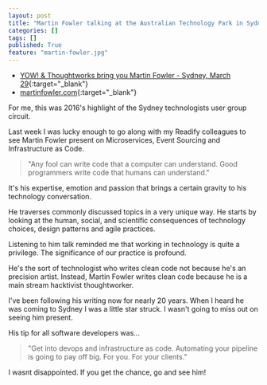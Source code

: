 ```yaml
---
layout: post
title: "Martin Fowler talking at the Australian Technology Park in Sydney."
categories: []
tags: []
published: True
feature: "martin-fowler.jpg"
---
```

- [YOW! & Thoughtworks bring you Martin Fowler - Sydney, March 29](http://www.eventbrite.com.au/e/yow-thoughtworks-bring-you-martin-fowler-sydney-march-29-tickets-22103248411){:target="_blank"}
- [martinfowler.com](http://www.martinfowler.com/){:target="_blank"}

For me, this was 2016's highlight of the Sydney technologists user group circuit.

Last week I was lucky enough to go along with my Readify colleagues to see Martin Fowler present on Microservices, Event Sourcing and Infrastructure as Code.

> "Any fool can write code that a computer can understand. Good programmers write code that humans can understand."

It's his expertise, emotion and passion that brings a certain gravity to his technology conversation. 

He traverses commonly discussed topics in a very unique way. He starts by looking at the human, social, and scientific consequences of technology choices, design patterns and agile practices. 

Listening to him talk reminded me that working in technology is quite a privilege. The significance of our practice is profound.

He's the sort of technologist who writes clean code not because he's an precision artist. Instead, Martin Fowler writes clean code because he is a main stream hacktivist thoughtworker.

I've been following his writing now for nearly 20 years. When I heard he was coming to Sydney I was a little star struck. I wasn't going to miss out on seeing him present.

His tip for all software developers was...

> "Get into devops and infrastructure as code. Automating your pipeline is going to pay off big. For you. For your clients."

I wasnt disappointed. If you get the chance, go and see him!
